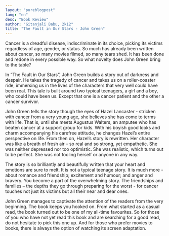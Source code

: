```yaml
---
layout: "pureblogpost"
lang: "en"
desc: "Book Review"
author: "Gitanjali Babu, 2k12"
title: "The Fault in Our Stars - John Green"
---
```


Cancer is a dreadful disease, indiscriminate in its choice, picking its victims regardless of age, gender, or status. So much has already been written about cancer, so many movies filmed, so many tears shed. It has been done and redone in every possible way. So what novelty does John Green bring to the table?

In “The Fault in Our Stars”, John Green builds a story out of darkness and despair. He takes the tragedy of cancer and takes us on a roller-coaster ride, immersing us in the lives of the characters that very well could have been real. This tale is built around two typical teenagers, a girl and a boy, who could have been us. Except that one is a cancer patient and the other a cancer survivor.

John Green tells the story though the eyes of Hazel Lancaster - stricken with cancer from a very young age, she believes she has come to terms with life. That is, until she meets Augustus Walters, an amputee who has beaten cancer at a support group for kids. With his boyish good looks and charm accompanying his carefree attitude, he changes Hazel’s entire perspective on life. From then on, Hazel’s story is rewritten. Her character was like a breath of fresh air – so real and so strong, yet empathetic. She was neither depressed nor too optimistic. She was realistic, which turns out to be perfect. She was not fooling herself or anyone in any way.

The story is so brilliantly and beautifully written that your heart and emotions are sure to melt. It is not a typical teenage story. It is much more - about romance and friendship; excitement and humour; and anger and bravery. You become a part of the overwhelming story. The friendships and families – the depths they go through preparing for the worst -  for cancer touches not just its victims but all their near and dear ones.

John Green manages to captivate the attention of the readers from the very beginning. The book keeps you hooked on. From what started as a casual read, the book turned out to be one of my all-time favourites. So for those of you who have not yet read this book and are searching for a good read, do not hesitate to pick this one up. And for those who prefer movies to books, there is always the option of watching its screen adaptation. 


